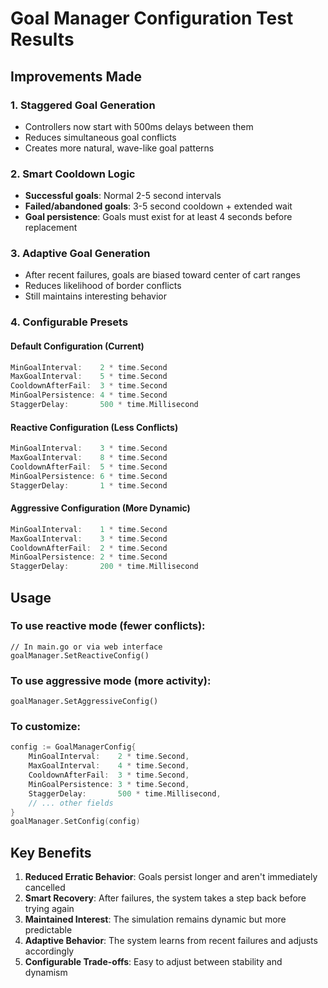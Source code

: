 # Goal Manager Configuration Test Results

## Improvements Made

### 1. **Staggered Goal Generation**
- Controllers now start with 500ms delays between them
- Reduces simultaneous goal conflicts
- Creates more natural, wave-like goal patterns

### 2. **Smart Cooldown Logic**
- **Successful goals**: Normal 2-5 second intervals
- **Failed/abandoned goals**: 3-5 second cooldown + extended wait
- **Goal persistence**: Goals must exist for at least 4 seconds before replacement

### 3. **Adaptive Goal Generation**
- After recent failures, goals are biased toward center of cart ranges
- Reduces likelihood of border conflicts
- Still maintains interesting behavior

### 4. **Configurable Presets**

#### Default Configuration (Current)
```go
MinGoalInterval:    2 * time.Second
MaxGoalInterval:    5 * time.Second  
CooldownAfterFail:  3 * time.Second
MinGoalPersistence: 4 * time.Second
StaggerDelay:       500 * time.Millisecond
```

#### Reactive Configuration (Less Conflicts)
```go
MinGoalInterval:    3 * time.Second
MaxGoalInterval:    8 * time.Second
CooldownAfterFail:  5 * time.Second
MinGoalPersistence: 6 * time.Second
StaggerDelay:       1 * time.Second
```

#### Aggressive Configuration (More Dynamic)
```go
MinGoalInterval:    1 * time.Second
MaxGoalInterval:    3 * time.Second
CooldownAfterFail:  2 * time.Second
MinGoalPersistence: 2 * time.Second
StaggerDelay:       200 * time.Millisecond
```

## Usage

### To use reactive mode (fewer conflicts):
```
// In main.go or via web interface
goalManager.SetReactiveConfig()
```

### To use aggressive mode (more activity):
```
goalManager.SetAggressiveConfig()
```

### To customize:
```go
config := GoalManagerConfig{
    MinGoalInterval:    2 * time.Second,
    MaxGoalInterval:    4 * time.Second,
    CooldownAfterFail:  3 * time.Second,
    MinGoalPersistence: 3 * time.Second,
    StaggerDelay:       500 * time.Millisecond,
    // ... other fields
}
goalManager.SetConfig(config)
```

## Key Benefits

1. **Reduced Erratic Behavior**: Goals persist longer and aren't immediately cancelled
2. **Smart Recovery**: After failures, the system takes a step back before trying again
3. **Maintained Interest**: The simulation remains dynamic but more predictable
4. **Adaptive Behavior**: The system learns from recent failures and adjusts accordingly
5. **Configurable Trade-offs**: Easy to adjust between stability and dynamism
